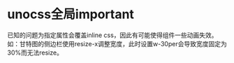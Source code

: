 # unocss全局important

已知的问题为指定属性会覆盖inline css，因此有可能使得组件一些动画失效。如：甘特图的侧边栏使用resize-x调整宽度，此时设置w-30per会导致宽度固定为30%而无法resize。